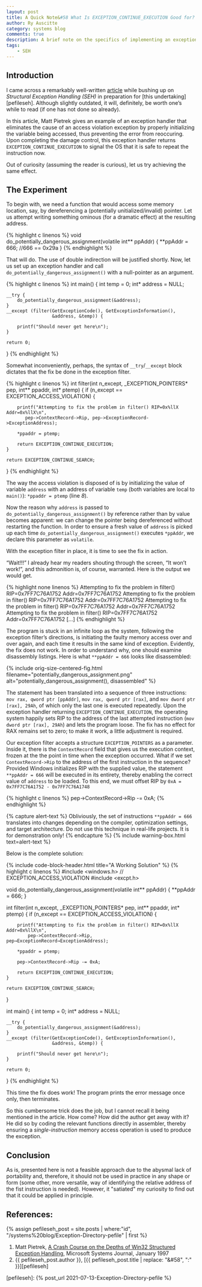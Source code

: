 ```yaml
---
layout: post
title: A Quick Note&#58 What Is EXCEPTION_CONTINUE_EXECUTION Good for?
author: Ry Auscitte
category: systems blog
comments: true
description: A brief note on the specifics of implementing an exception handler that returns EXCEPTION_CONTINUE_EXECUTION.
tags:
    - SEH
---
```


## Introduction

I came across a remarkably well-written [article][x86seh] while bushing up on _Structural Exception Handling (SEH)_ in preparation for [this undertaking][pefileseh]. Although slightly outdated, it will, definitely, be worth one’s while to read (if one has not done so already). 

In this article, Matt Pietrek gives an example of an exception handler that eliminates the cause of an access violation exception by properly initializing the variable being accessed, thus preventing the error from reoccuring. Upon completing the damage control, this exception handler returns `EXCEPTION_CONTINUE_EXECUTION` to signal the OS that it is safe to repeat the instruction now.

Out of curiosity (assuming the reader is curious), let us try achieving the same effect.

## The Experiment

To begin with, we need a function that would access some memory location, say, by dereferencing a (potentially unitialized/invalid) pointer. Let us attempt writing something ominous (for a dramatic effect) at the resulting address.

{% highlight c linenos %}
void do_potentially_dangerous_assignment(volatile int** ppAddr)
{
    **ppAddr = 666; //666 == 0x29a
}
{% endhighlight %}

That will do. The use of double indirection will be justified shortly. Now, let us set up an exception handler and call `do_potentially_dangerous_assignment()` with a null-pointer as an argument. 

{% highlight c linenos %}
int main()
{
    int temp = 0;
    int* address = NULL;

    __try {
        do_potentially_dangerous_assignment(&address);
    }
    __except (filter(GetExceptionCode(), GetExceptionInformation(), 
                     &address, &temp)) {

        printf("Should never get here\n");
    }

    return 0;
}
{% endhighlight %}

Somewhat inconveniently, perhaps, the syntax of `__try`/`__except` block dictates that the fix be done in the exception filter.

{% highlight c linenos %}
int filter(int n_except, _EXCEPTION_POINTERS* pep, int** ppaddr, int* ptemp)
{
    if (n_except == EXCEPTION_ACCESS_VIOLATION) {

        printf("Attempting to fix the problem in filter() RIP=0x%llX Addr=0x%llX\n", 
           pep->ContextRecord->Rip, pep->ExceptionRecord->ExceptionAddress);

        *ppaddr = ptemp;

        return EXCEPTION_CONTINUE_EXECUTION;
    }

    return EXCEPTION_CONTINUE_SEARCH;
}
{% endhighlight %}

The way the access violation is disposed of is by initializing the value of variable `address` with an address of variable `temp` (both variables are local to `main()`): `*ppaddr = ptemp` (line _8_). 

Now the reason why `address` is passed to `do_potentially_dangerous_assignment()` by reference rather than by value becomes apparent: we can change the pointer being dereferenced without restarting the function. In order to ensure a fresh value of `address` is picked up each time `do_potentially_dangerous_assignment()` executes `*ppAddr`, we declare this parameter as `volatile`.

With the exception filter in place, it is time to see the fix in action.

“Wait!!!” I already hear my readers shouting through the screen, “It won’t work!”, and this admonition is, of course, warranted. Here is the output we would get.

{% highlight none linenos %}
Attempting to fix the problem in filter() RIP=0x7FF7C76A1752 Addr=0x7FF7C76A1752
Attempting to fix the problem in filter() RIP=0x7FF7C76A1752 Addr=0x7FF7C76A1752
Attempting to fix the problem in filter() RIP=0x7FF7C76A1752 Addr=0x7FF7C76A1752
Attempting to fix the problem in filter() RIP=0x7FF7C76A1752 Addr=0x7FF7C76A1752
[...]
{% endhighlight %}

The program is stuck in an infinite loop as the system, following the exception filter’s directions, is initiating the faulty memory access over and over again, and each time it results in the same kind of exception. Evidently, the fix does not work. In order to understand why, one should examine disassembly listings. Here is what `**ppAddr = 666` looks like disassembled:

{% include orig-size-centered-fig.html filename="potentially_dangerous_assignment.png" alt="potentially_dangerous_assignment(), disassembled" %}

The statement has been translated into a sequence of three instructions: `mov rax, qword ptr [ppAddr]`, `mov rax, qword ptr [rax]`, and `mov dword ptr [rax], 29Ah`, of which only the last one is executed repeatedly. Upon the exception handler returning `EXCEPTION_CONTINUE_EXECUTION`, the operating system happily sets RIP to the address of the last attempted instruction (`mov dword ptr [rax], 29Ah`) and lets the program loose. The fix has no effect for RAX remains set to zero; to make it work, a little adjustment is required. 

Our exception filter accepts a structure `EXCEPTION_POINTERS` as a parameter. Inside it, there is the `ContextRecord` field that gives us the execution context, frozen at the the point in time when the exception occurred. What if we set  `ContextRecord->Rip` to the address of the first instruction in the sequence? Provided Windows initializes RIP with the supplied value, the statement `**ppAddr = 666` will be executed in its entirety, thereby enabling the correct value of `address` to be loaded. To this end, we must offset RIP by `0xA = 0x7FF7C76A1752 - 0x7FF7C76A1748`

{% highlight c linenos %}
pep->ContextRecord->Rip -= 0xA;
{% endhighlight %}

{% capture alert-text %}
Obliviously, the set of instructions `**ppAddr = 666` translates into changes depending on the compiler, optimization settings, and target architecture. Do not use this technique in real-life projects. It is for demonstration only!
{% endcapture %}
{% include warning-box.html text=alert-text %}

Below is the complete solution:

{% include code-block-header.html title="A Working Solution" %}
{% highlight c linenos %}
#include <windows.h> // EXCEPTION_ACCESS_VIOLATION
#include <excpt.h>

void do_potentially_dangerous_assignment(volatile int** ppAddr)
{
    **ppAddr = 666;
}

int filter(int n_except, _EXCEPTION_POINTERS* pep, int** ppaddr, int* ptemp)
{
    if (n_except == EXCEPTION_ACCESS_VIOLATION) {

        printf("Attempting to fix the problem in filter() RIP=0x%llX Addr=0x%llX\n", 
            pep->ContextRecord->Rip, pep→ExceptionRecord→ExceptionAddress);

        *ppaddr = ptemp;

        pep->ContextRecord->Rip -= 0xA;

        return EXCEPTION_CONTINUE_EXECUTION;
    }

    return EXCEPTION_CONTINUE_SEARCH;
}

int main()
{
    int temp = 0;
    int* address = NULL;

    __try {
        do_potentially_dangerous_assignment(&address);
    }
    __except (filter(GetExceptionCode(), GetExceptionInformation(),
                     &address, &temp)) {

        printf("Should never get here\n");
    }

    return 0;
}
{% endhighlight %}

This time the fix does work! The program prints the error message once only, then terminates.

So this cumbersome trick does the job, but I cannot recall it being mentioned in the article. How come? How did the author get away with it? He did so by coding the relevant functions directly in assembler, thereby ensuring a _single-instruction_ memory access operation is used to produce the exception. 
 
## Conclusion 

As is, presented here is not a feasible approach due to the abysmal lack of portability and, therefore, it should not be used in practice in any shape or form (some other, more versatile, way of identifying the relative address of the fist instruction is needed). However, it "satiated" my curiosity to find out that it could be applied in principle. 


## References:

{% assign pefileseh_post = site.posts | where:"id", "/systems%20blog/Exception-Directory-pefile"  | first %}

1. Matt Pietrek, [A Crash Course on the Depths of Win32 Structured Exception Handling][x86seh], Microsoft Systems Journal, January 1997
2. {{ pefileseh_post.author }}, [{{ pefileseh_post.title | replace: "&#58", ":" }}][pefileseh]

[x86seh]: https://bytepointer.com/resources/pietrek_crash_course_depths_of_win32_seh.htm
[pefileseh]: {% post_url 2021-07-13-Exception-Directory-pefile %}
